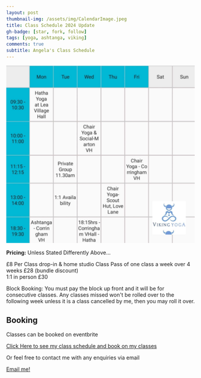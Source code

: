 ```yaml
---
layout: post
thumbnail-img: /assets/img/CalendarImage.jpeg
title: Class Schedule 2024 Update
gh-badge: [star, fork, follow]
tags: [yoga, ashtanga, viking]
comments: true
subtitle: Angela's Class Schedule
---
```


<img title="December 2024 Timetable" alt="" src="/assets/img/timetableFeb2025.png">

**Pricing:** 
Unless Stated Differently Above...

£8 Per Class drop-in & home studio
Class Pass of one class a week over 4 weeks £28 (bundle discount)  
1:1 in person £30 

Block Booking: You must pay the block up front and it will be for consecutive classes.  Any classes missed won't be rolled over to the following week unless it is a class cancelled by me, then you may roll it over.

## Booking

Classes can be booked on eventbrite

<a href="https://www.eventbrite.co.uk/o/viking-yoga-32244940565">Click Here to see my class schedule and book on my classes</a>

Or feel free to contact me with any enquiries via email

[Email me!](mailto:yogaovyboyle@gmail.com)
